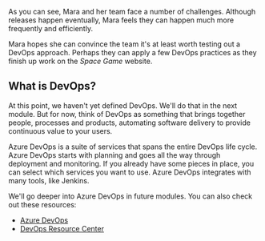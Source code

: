 As you can see, Mara and her team face a number of challenges. Although releases happen eventually, Mara feels they can happen much more frequently and efficiently.

Mara hopes she can convince the team it's at least worth testing out a DevOps approach. Perhaps they can apply a few DevOps practices as they finish up work on the _Space Game_ website.

## What is DevOps?

At this point, we haven't yet defined DevOps. We'll do that in the next module. But for now, think of DevOps as something that brings together people, processes and products, automating software delivery to provide continuous value to your users.

Azure DevOps is a suite of services that spans the entire DevOps life cycle. Azure DevOps starts with planning and goes all the way through deployment and monitoring. If you already have some pieces in place, you can select which services you want to use. Azure DevOps integrates with many tools, like Jenkins.

We'll go deeper into Azure DevOps in future modules. You can also check out these resources:

* [Azure DevOps](https://azure.com/devops?azure-portal=true)
* [DevOps Resource Center](/azure/devops/learn?azure-portal=true)
